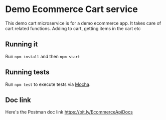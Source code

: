 # Demo Ecommerce Cart service

This demo cart microservice is for a demo ecommerce app. It takes care of cart related functions. Adding to cart, getting items in the cart etc

## Running it

Run `npm install` and then `npm start`

## Running  tests

Run `npm test` to execute tests via [Mocha](https://mochajs.org).


## Doc link
Here's the Postman doc link https://bit.ly/EcommerceApiDocs
